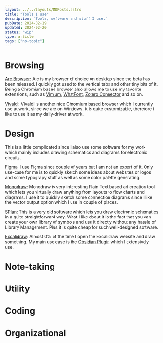 ```yaml
---
layout: ../../layouts/MDPosts.astro
title: "Tools I use"
description: "Tools, software and stuff I use."
pubDate: 2024-02-19
updated: 2024-02-20
status: "wip"
type: article
tags: ["no-topic"]
---
```


# Browsing

[Arc Browser](https://arc.net/): Arc is my browser of choice on desktop since the beta has been released. I quickly got used to the vertical tabs and other tiny bits of it. Being a Chromium based browser also allows me to use my favorite extensions, such as [Vimium](https://github.com/philc/vimium/wiki), [WhatFont](https://chromewebstore.google.com/detail/whatfont/jabopobgcpjmedljpbcaablpmlmfcogm), [Zotero Connector](https://www.zotero.org/download/connectors) and so on.

[Vivaldi](https://vivaldi.com/): Vivaldi is another nice Chromium based browser which I currently use at work, since we are on Windows. It is quite customizable, therefore I like to use it as my daily-driver at work.

# Design

This is a little complicated since I also use some software for my work which mainly includes drawing schematics and diagrams for electronic circuits.

[Figma](https://figma.com/): I use Figma since couple of years but I am not an expert of it. Only use-case for me is to quickly sketch some ideas about websites or logos and some typograpy stuff as well as some color palette generating.

[Monodraw](https://monodraw.helftone.com/): Monodraw is very interesting Plain Text based art creation tool which lets you virtually draw anything from layouts to flow charts and diagrams. I use it to quickly sketch some connection diagrams since I like the vector output option which I use in couple of places.

[SPlan](https://www.electronic-software-shop.com/elektronik-software/splan-80.html): This is a very old software which lets you draw electronic schematics in a quite straightforward way. What I like about it is the fact that you can create your own library of symbols and use it directly without any hassle of Library Management. Plus it is quite cheap for such well-designed software.

[Excalidraw](https://excalidraw.com/): Almost 0% of the time I open the Excalidraw website and draw something. My main use case is the [Obsidian Plugin](https://github.com/zsviczian/obsidian-excalidraw-plugin) which I extensively use.

# Note-taking

# Utility

# Coding

# Organizational
